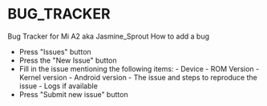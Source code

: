 # BUG_TRACKER
Bug Tracker for Mi A2 aka Jasmine_Sprout
How to add a bug
- Press "Issues" button
- Press the "New Issue" button
- Fill in the issue mentioning the following items:
      - Device
      - ROM Version
      - Kernel version
      - Android version
      - The issue and steps to reproduce the issue
      - Logs if available
- Press "Submit new issue" button

